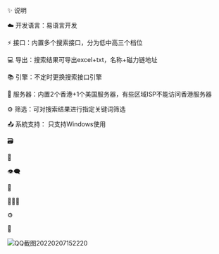 ✨ 说明

☁️ 开发语言：易语言开发

⚡ 接口：内置多个搜索接口，分为低中高三个档位

💻 导出：搜索结果可导出excel+txt，名称+磁力链地址

📚 引擎：不定时更换搜索接口引擎

💾 服务器：内置2个香港+1个美国服务器，有些区域ISP不能访问香港服务器

⚙️ 筛选：可对搜索结果进行指定关键词筛选

📤 系統支持： 只支持Windows使用

🗃️ 

🎨 

👁️‍🗨️ 

🚀 

👩‍👧‍👦 

⚙️ 

🔗 

![QQ截图20220207152220](https://user-images.githubusercontent.com/37865291/152742820-43ae1fa5-00ef-4fb3-b4eb-9035edbe4fd0.jpg)
